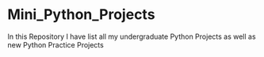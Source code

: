 # Mini_Python_Projects
In this Repository I have list all my undergraduate Python Projects as well as new Python Practice Projects
